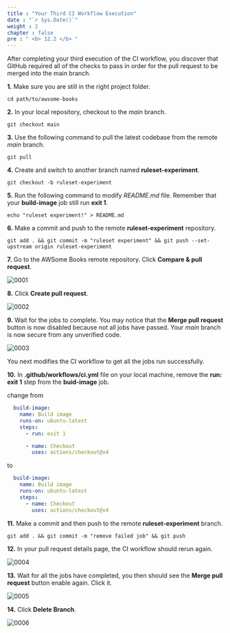 ```yaml
---
title : "Your Third CI Workflow Execution"
date : "`r Sys.Date()`"
weight : 2
chapter : false
pre : " <b> 12.2 </b> "
---
```


After completing your third execution of the CI workflow, you discover that GitHub required all of the checks to pass in order for the pull request to be merged into the main branch.

**1.** Make sure you are still in the right project folder.

```git
cd path/to/awsome-books
```

**2.** In your local repository, checkout to the *main* branch.

```git
git checkout main
```

**3.** Use the following command to pull the latest codebase from the remote *main* branch.

```git
git pull
```

**4.** Create and switch to another branch named **ruleset-experiment**.

```git
git checkout -b ruleset-experiment
```

**5.** Run the following command to modify *README.md* file. Remember that your **build-image** job still run **exit 1**.

```git
echo "ruleset experiment!" > README.md
```

**6.** Make a commit and push to the remote **ruleset-experiment** repository.

```git
git add . && git commit -m "ruleset experiment" && git push --set-upstream origin ruleset-experiment
```

**7.** Go to the AWSome Books remote repository. Click **Compare & pull request**.

![0001](/images/12/2/0001.svg?featherlight=false&width=100pc)

**8.** Click **Create pull request**.

![0002](/images/12/2/0002.svg?featherlight=false&width=100pc)

**9.** Wait for the jobs to complete. You may notice that the **Merge pull request** button is now disabled because not all jobs have passed. Your *main* branch is now secure from any unverified code.

![0003](/images/12/2/0003.svg?featherlight=false&width=100pc)

You next modifies the CI workflow to get all the jobs run successfully.

**10.** In **.github/workflows/ci.yml** file on your local machine, remove the **run: exit 1** step from the **buid-image** job.

change from

```yml
  build-image:
    name: Build image
    runs-on: ubuntu-latest
    steps:
      - run: exit 1

      - name: Checkout
        uses: actions/checkout@v4
```

to

```yml
  build-image:
    name: Build image
    runs-on: ubuntu-latest
    steps:
      - name: Checkout
        uses: actions/checkout@v4
```

**11.** Make a commit and then push to the remote **ruleset-experiment** branch.

```git
git add . && git commit -m "remove failed job" && git push
```

**12.** In your pull request details page, the CI workflow should rerun again.

![0004](/images/12/2/0004.svg?featherlight=false&width=100pc)

**13.** Wait for all the jobs have completed, you then should see the **Merge pull request** button enable again. Click it.

![0005](/images/12/2/0005.svg?featherlight=false&width=100pc)

**14.** Click **Delete Branch**.

![0006](/images/12/2/0006.svg?featherlight=false&width=100pc)

